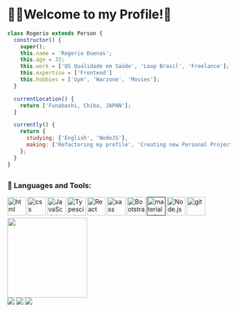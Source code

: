 # ✌🏻Welcome to my Profile!🤖 

```javascript
class Rogerio extends Person {
  constructor() {
    super();
    this.name = 'Rogerio Duenas';
    this.age = 33;
    this.work = ['QS Qualidade em Saúde', 'Loop Brasil', 'Freelance'];
    this.expertise = ['Frontend']
    this.hobbies = ['Gym', 'Warzone', 'Movies'];
  }

  currentLocation() {
    return ['Funabashi, Chiba, JAPAN'];
  }

  currently() {
    return {
      studying: ['English', 'NodeJS'],
      making: ['Refactoring my profile', 'Creating new Personal Projects'],
    };
  }
}
```
##
### 🔨 Languages and Tools:
<a href="https://developer.mozilla.org/en-US/docs/Web/html" target="_blank"> <img align="left" src="https://raw.githubusercontent.com/rahul-jha98/github_readme_icons/main/language_and_tools/square/html/html.svg" alt="html" height ="42px"/> </a>
<a href="https://developer.mozilla.org/en-US/docs/Web/css" target="_blank"> <img align="left" src="https://raw.githubusercontent.com/rahul-jha98/github_readme_icons/main/language_and_tools/square/css/css.svg" alt="css" height ="42px"/> </a>
<a href="https://developer.mozilla.org/en-US/docs/Web/JavaScript" target="_blank"> <img align="left" alt="JavaScript" height ="42px"  src="https://raw.githubusercontent.com/rahul-jha98/github_readme_icons/main/language_and_tools/square/javascript/javascript.svg"> </a>
<a href="https://www.typescriptlang.org/" target="_blank"><img align="left" alt="Typescirpt" height ="42px" src="https://raw.githubusercontent.com/rahul-jha98/github_readme_icons/main/language_and_tools/square/typescript/typescript.svg"></a>
<a href="https://reactjs.org/" target="_blank"> <img align="left" alt="React" height ="42px" src="https://raw.githubusercontent.com/rahul-jha98/github_readme_icons/main/language_and_tools/square/react/react.svg"></a>
<a href="https://sass-lang.com/" target="_blank"> <img src="https://raw.githubusercontent.com/rahul-jha98/github_readme_icons/main/language_and_tools/square/sass/sass.svg" align="left" alt="sass" height='42px'/> </a>
<a href="https://getbootstrap.com/" target="_blank"> <img align="left" alt="Bootstrap" height ="42px" src="https://raw.githubusercontent.com/rahul-jha98/github_readme_icons/main/language_and_tools/square/bootstrap/bootstrap.svg"></a>
<a href="" target="_blank"> <img align="left" alt="material-ui" height ="42px" src="https://raw.githubusercontent.com/rahul-jha98/github_readme_icons/main/language_and_tools/square/material-ui/material-ui.svg"></a>
<a href="https://nodejs.org" target="_blank"><img align="left" alt="Node.js" height ="42px" src="https://raw.githubusercontent.com/rahul-jha98/github_readme_icons/main/language_and_tools/square/node/node.svg"></a>
<a href="https://git-scm.com/" target="_blank"> <img src="https://raw.githubusercontent.com/rahul-jha98/github_readme_icons/main/language_and_tools/square/git-scm/git-scm.svg" align="left" alt="git" height='42px'/> </a>
<br>
##
<div>
  <a href="https://github.com/rogerioduenas">
  <img height="180em" src="https://github-readme-stats.vercel.app/api/top-langs/?username=rogerioduenas&layout=compact&langs_count=7&theme=dracula"/>
</div>
<div>
 <a href=https://www.facebook.com/rogerioduenas/ target="_blank" rel="external"><img src="https://img.shields.io/badge/Facebook-1877F2?style=for-the-badge&logo=facebook&logoColor=white" target="_blank" rel="external"></a>
  <a href=https://www.instagram.com/rogerioduenas target="_blank"><img src="https://img.shields.io/badge/-Instagram-%23E4405F?style=for-the-badge&logo=instagram&logoColor=white" target="_blank"></a>
  <a href="https://www.linkedin.com/in/rogerioduenas-3428441b1/ target="_blank"><img src="https://img.shields.io/badge/-LinkedIn-%230077B5?style=for-the-badge&logo=linkedin&logoColor=white" target="_blank"></a> 
</div>
